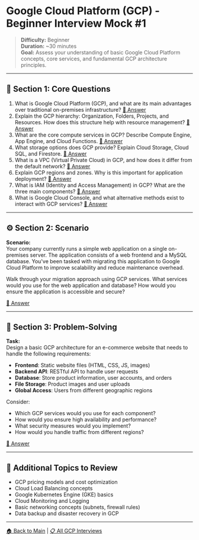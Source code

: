 # Google Cloud Platform (GCP) - Beginner Interview Mock #1

> **Difficulty:** Beginner  
> **Duration:** ~30 minutes  
> **Goal:** Assess your understanding of basic Google Cloud Platform concepts, core services, and fundamental GCP architecture principles.

---

## 🧠 Section 1: Core Questions

1. What is Google Cloud Platform (GCP), and what are its main advantages over traditional on-premises infrastructure? [📖 Answer](mock_1_answers.md#1-what-is-google-cloud-platform-gcp-and-what-are-its-main-advantages-over-traditional-on-premises-infrastructure)
2. Explain the GCP hierarchy: Organization, Folders, Projects, and Resources. How does this structure help with resource management? [📖 Answer](mock_1_answers.md#2-explain-the-gcp-hierarchy-organization-folders-projects-and-resources-how-does-this-structure-help-with-resource-management)
3. What are the core compute services in GCP? Describe Compute Engine, App Engine, and Cloud Functions. [📖 Answer](mock_1_answers.md#3-what-are-the-core-compute-services-in-gcp-describe-compute-engine-app-engine-and-cloud-functions)
4. What storage options does GCP provide? Explain Cloud Storage, Cloud SQL, and Firestore. [📖 Answer](mock_1_answers.md#4-what-storage-options-does-gcp-provide-explain-cloud-storage-cloud-sql-and-firestore)
5. What is a VPC (Virtual Private Cloud) in GCP, and how does it differ from the default network? [📖 Answer](mock_1_answers.md#5-what-is-a-vpc-virtual-private-cloud-in-gcp-and-how-does-it-differ-from-the-default-network)
6. Explain GCP regions and zones. Why is this important for application deployment? [📖 Answer](mock_1_answers.md#6-explain-gcp-regions-and-zones-why-is-this-important-for-application-deployment)
7. What is IAM (Identity and Access Management) in GCP? What are the three main components? [📖 Answer](mock_1_answers.md#7-what-is-iam-identity-and-access-management-in-gcp-what-are-the-three-main-components)
8. What is Google Cloud Console, and what alternative methods exist to interact with GCP services? [📖 Answer](mock_1_answers.md#8-what-is-google-cloud-console-and-what-alternative-methods-exist-to-interact-with-gcp-services)

---

## ⚙️ Section 2: Scenario

**Scenario:**  
Your company currently runs a simple web application on a single on-premises server. The application consists of a web frontend and a MySQL database. You've been tasked with migrating this application to Google Cloud Platform to improve scalability and reduce maintenance overhead.

Walk through your migration approach using GCP services. What services would you use for the web application and database? How would you ensure the application is accessible and secure?

[📖 Answer](mock_1_answers.md#️-section-2-scenario---answer)

---

## 🧩 Section 3: Problem-Solving

**Task:**  
Design a basic GCP architecture for an e-commerce website that needs to handle the following requirements:
- **Frontend**: Static website files (HTML, CSS, JS, images)
- **Backend API**: RESTful API to handle user requests
- **Database**: Store product information, user accounts, and orders
- **File Storage**: Product images and user uploads
- **Global Access**: Users from different geographic regions

Consider:
- Which GCP services would you use for each component?
- How would you ensure high availability and performance?
- What security measures would you implement?
- How would you handle traffic from different regions?

[📖 Answer](mock_1_answers.md#-section-3-problem-solving---answer)

---

## 🎯 Additional Topics to Review

- GCP pricing models and cost optimization
- Cloud Load Balancing concepts
- Google Kubernetes Engine (GKE) basics
- Cloud Monitoring and Logging
- Basic networking concepts (subnets, firewall rules)
- Data backup and disaster recovery in GCP

---

[🏠 Back to Main](../../../README.md) | [📋 All GCP Interviews](../../README.md)

